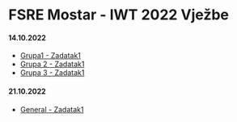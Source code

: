 # FSRE Mostar - IWT 2022 Vježbe
#### 14.10.2022
- [Grupa1 - Zadatak1](https://fibermedia.eu.org/IWT-2022/Vjezbe1/V1G1.html "Grupa1 - Zadatak1")
- [Grupa 2 - Zadatak1](https://fibermedia.eu.org/IWT-2022/Vjezbe1/V1G1.html "Grupa 2 - Zadatak1")
- [Grupa 3 - Zadatak1](http:/https://fibermedia.eu.org/IWT-2022/Vjezbe1/V1G3.html/ "Grupa 3 - Zadatak1")

#### 21.10.2022
- [General - Zadatak1](https://fibermedia.eu.org/IWT-2022/V2-General/.html "General - Zadatak1")
